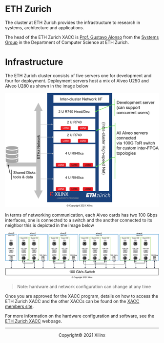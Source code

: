 # ETH Zurich

The cluster at ETH Zurich provides the infrastructure to research in systems, architecture and applications.

The head of the ETH Zurich XACC is [Prof. Gustavo Alonso](https://inf.ethz.ch/people/person-detail.alonso.html) from the [Systems Group](https://systems.ethz.ch/) in the  Department of Computer Science at ETH Zurich.  



# Infrastructure

The ETH Zurich cluster consists of five servers one for development and four for deployment. Deployment servers host a mix of Alveo U250 and Alveo U280 as shown in the image below

![](./images/ethz/xacc_ethz.png)

In terms of networking communication, each Alveo cards has two 100 Gbps interfaces, one is connected to a switch and the another connected to its neighbor this is depicted in the image below

![](./images/ethz/xacc_ethz_network.png)

> Note: hardware and network configuration can change at any time

Once you are approved for the XACC program, details on how to access the ETH Zurich XACC and the other XACCs can be found on the [XACC members site](https://www.xilinx.com/member/xup_research_clusters.html).

For more information on the hardware configuration and software, see the [ETH Zurich XACC](https://systems.ethz.ch/research/data-processing-on-modern-hardware/alveo-fpga-cluster.html) webpage. 

---------------------------------------
<p align="center">Copyright&copy; 2021 Xilinx</p>